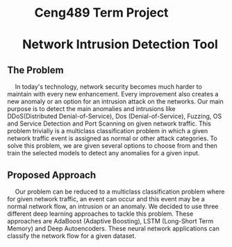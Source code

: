 # &ensp;&ensp;&ensp;&ensp;   Ceng489 Term Project 
# &ensp;&ensp;           Network Intrusion Detection Tool

## The Problem
&ensp;&ensp;    In today's technology, network security becomes much harder to maintain with every new enhancement. Every improvement also creates a new anomaly or an option for an intrusion attack on the networks. Our main purpose is to detect the main anomalies and intrusions like DDoS(Distributed Denial-of-Service), Dos (Denial-of-Service), Fuzzing, OS and Service Detection and Port Scanning on given network traffic. This problem trivially is a multiclass classification problem in which a given network traffic event is assigned as normal or other attack categories. To solve this problem, we are given several options to choose from and then train the selected models to detect any anomalies for a given input. 

## Proposed Approach
&ensp;&ensp;    Our problem can be reduced to a multiclass classification problem where for given network traffic, an event can occur and this event may be a normal network flow, an intrusion or an anomaly. We decided to use three different deep learning approaches to tackle this problem. These approaches are AdaBoost (Adaptive Boosting), LSTM (Long-Short Term Memory) and Deep Autoencoders. These neural network applications can classify the network flow for a given dataset. 

    
